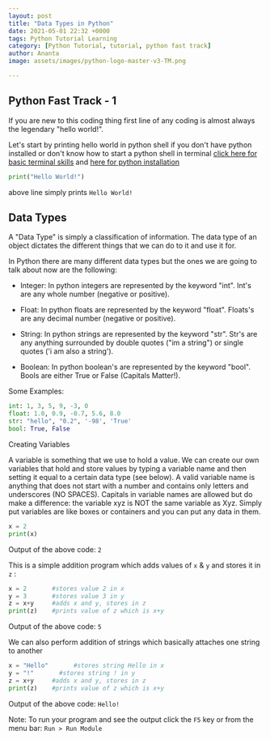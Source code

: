 ```yaml
---
layout: post
title: "Data Types in Python"
date: 2021-05-01 22:32 +0000
tags: Python Tutorial Learning
category: [Python Tutorial, tutorial, python fast track]
author: Ananta
image: assets/images/python-logo-master-v3-TM.png

---
```

## Python Fast Track - 1

If you are new to this coding thing first line of any coding is almost always the legendary "hello world!".

Let's start by printing hello world in python shell if you don't have python installed or don't know how to start a python shell in terminal [click here for basic terminal skills](https://gowoogle.com) and [here for python installation](http://gowoogle.com)

```python
print("Hello World!")
```

above line simply prints `Hello World!`

## Data Types

A "Data Type" is simply a classification of information. The data type of an object dictates the different things that we can do to it and use it for.

In Python there are many different data types but the ones we are going to talk about now are the following:

* Integer: In python integers are represented by the keyword "int". Int's are any whole number (negative or positive).

* Float: In python floats are represented by the keyword "float". Floats's are any decimal number (negative or positive).

* String: In python strings are represented by the keyword "str". Str's are any anything surrounded by double quotes ("im a string") or single quotes ('i am also a string').

* Boolean: In python boolean's are represented by the keyword "bool". Bools are either True or False (Capitals Matter!).

Some Examples:

```python
int: 1, 3, 5, 9, -3, 0
float: 1.0, 0.9, -0.7, 5.6, 8.0
str: "hello", "0.2", '-98', 'True'
bool: True, False
```

Creating Variables

A variable is something that we use to hold a value. We can create our own variables that hold and store values by typing a variable name and then setting it equal to a certain data type (see below). A valid variable name is anything that does not start with a number and contains only letters and underscores (NO SPACES). Capitals in variable names are allowed but do make a difference: the variable xyz is NOT the same variable as Xyz.
Simply put variables are like boxes or containers and you can put any data in them.

```python
x = 2
print(x)
```

Output of the above code: `2`

This is a simple addition program which adds values of `x` & `y` and stores it in `z` :

```python
x = 2       #stores value 2 in x
y = 3       #stores value 3 in y
z = x+y     #adds x and y, stores in z
print(z)    #prints value of z which is x+y
```

Output of the above code: `5`

We can also perform addition of strings which basically attaches one string to another

```python
x = "Hello"       #stores string Hello in x
y = "!"       #stores string ! in y
z = x+y     #adds x and y, stores in z
print(z)    #prints value of z which is x+y
```

Output of the above code: `Hello!`

Note: To run your program and see the output click the `F5` key or from the menu bar: `Run > Run Module`
